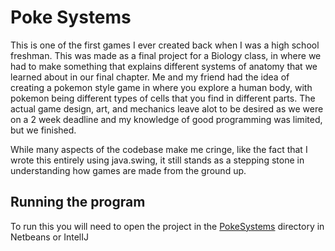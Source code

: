 # Poke Systems

This is one of the first games I ever created back when I was a high school freshman. 
This was made as a final project for a Biology class, in where we had to make something that explains different systems of anatomy that we learned about in our final chapter. Me and my friend had the idea of creating a pokemon style game in where you explore a human body, with pokemon being different types of cells that you find in different parts. The actual game design, art, and mechanics leave alot to be desired as we were on a 2 week deadline and my knowledge of good programming was limited, but we finished.

While many aspects of the codebase make me cringe, like the fact that I wrote this entirely using java.swing, it still stands as a stepping stone in understanding how games are made from the ground up.

## Running the program
To run this you will need to open the project in the [PokeSystems](PokeSystems) directory in Netbeans or IntelIJ
